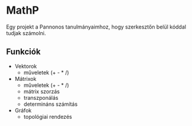 # MathP

Egy projekt a Pannonos tanulmányaimhoz, hogy szerkesztőn belül kóddal tudjak számolni.

## Funkciók

- Vektorok
  - műveletek (+ - * /)
- Mátrixok
  - műveletek (+ - * /)
  - mátrix szorzás
  - transzponálás
  - determináns számítás 
- Gráfok
  - topológiai rendezés


